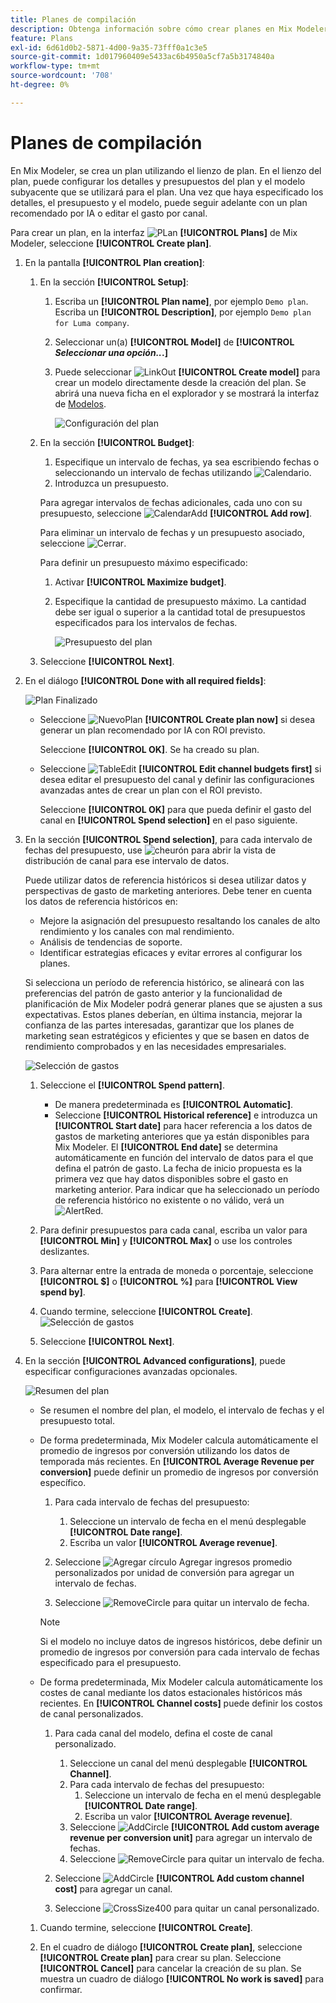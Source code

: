 ```yaml
---
title: Planes de compilación
description: Obtenga información sobre cómo crear planes en Mix Modeler.
feature: Plans
exl-id: 6d61d0b2-5871-4d00-9a35-73fff0a1c3e5
source-git-commit: 1d017960409e5433ac6b4950a5cf7a5b3174840a
workflow-type: tm+mt
source-wordcount: '708'
ht-degree: 0%

---
```



# Planes de compilación

En Mix Modeler, se crea un plan utilizando el lienzo de plan. En el lienzo del plan, puede configurar los detalles y presupuestos del plan y el modelo subyacente que se utilizará para el plan. Una vez que haya especificado los detalles, el presupuesto y el modelo, puede seguir adelante con un plan recomendado por IA o editar el gasto por canal.

Para crear un plan, en la interfaz ![PLan](/help/assets/icons/FileChart.svg) **[!UICONTROL Plans]** de Mix Modeler, seleccione **[!UICONTROL Create plan]**.


1. En la pantalla **[!UICONTROL Plan creation]**:

   1. En la sección **[!UICONTROL Setup]**:

      1. Escriba un **[!UICONTROL Plan name]**, por ejemplo `Demo plan`. Escriba un **[!UICONTROL Description]**, por ejemplo `Demo plan for Luma company`.
      1. Seleccionar un(a) **[!UICONTROL Model]** de **[!UICONTROL _Seleccionar una opción.._.]**
      1. Puede seleccionar ![LinkOut](/help/assets/icons/LinkOut.svg) **[!UICONTROL Create model]** para crear un modelo directamente desde la creación del plan. Se abrirá una nueva ficha en el explorador y se mostrará la interfaz de [Modelos](../models/overview.md).

         ![Configuración del plan](/help/assets/plan-setup.png)

   1. En la sección **[!UICONTROL Budget]**:

      1. Especifique un intervalo de fechas, ya sea escribiendo fechas o seleccionando un intervalo de fechas utilizando ![Calendario](/help/assets/icons/Calendar.svg).
      1. Introduzca un presupuesto.

      Para agregar intervalos de fechas adicionales, cada uno con su presupuesto, seleccione ![CalendarAdd](/help/assets/icons/CalendarAdd.svg) **[!UICONTROL Add row]**.

      Para eliminar un intervalo de fechas y un presupuesto asociado, seleccione ![Cerrar](/help/assets/icons/Close.svg).

      Para definir un presupuesto máximo especificado:

      1. Activar **[!UICONTROL Maximize budget]**.
      1. Especifique la cantidad de presupuesto máximo. La cantidad debe ser igual o superior a la cantidad total de presupuestos especificados para los intervalos de fechas.

         ![Presupuesto del plan](/help/assets/plan-budget.png)

   1. Seleccione **[!UICONTROL Next]**.

1. En el diálogo **[!UICONTROL Done with all required fields]**:

   ![Plan Finalizado](/help/assets/plan-done-required-fields.png)

   * Seleccione ![NuevoPlan](/help/assets/icons/NewPlan.svg) **[!UICONTROL Create plan now]** si desea generar un plan recomendado por IA con ROI previsto.


     Seleccione **[!UICONTROL OK]**. Se ha creado su plan.


   * Seleccione ![TableEdit](/help/assets/icons/TableEdit.svg) **[!UICONTROL Edit channel budgets first]** si desea editar el presupuesto del canal y definir las configuraciones avanzadas antes de crear un plan con el ROI previsto.

     Seleccione **[!UICONTROL OK]** para que pueda definir el gasto del canal en **[!UICONTROL Spend selection]** en el paso siguiente.



1. En la sección **[!UICONTROL Spend selection]**, para cada intervalo de fechas del presupuesto, use ![cheurón](/help/assets/icons/ChevronRight.svg) para abrir la vista de distribución de canal para ese intervalo de datos.

   Puede utilizar datos de referencia históricos si desea utilizar datos y perspectivas de gasto de marketing anteriores. Debe tener en cuenta los datos de referencia históricos en:

   * Mejore la asignación del presupuesto resaltando los canales de alto rendimiento y los canales con mal rendimiento.
   * Análisis de tendencias de soporte.
   * Identificar estrategias eficaces y evitar errores al configurar los planes.

   Si selecciona un período de referencia histórico, se alineará con las preferencias del patrón de gasto anterior y la funcionalidad de planificación de Mix Modeler podrá generar planes que se ajusten a sus expectativas. Estos planes deberían, en última instancia, mejorar la confianza de las partes interesadas, garantizar que los planes de marketing sean estratégicos y eficientes y que se basen en datos de rendimiento comprobados y en las necesidades empresariales.

   ![Selección de gastos](/help/assets/plan-spend-selection.png)

   1. Seleccione el **[!UICONTROL Spend pattern]**.

      * De manera predeterminada es **[!UICONTROL Automatic]**.
      * Seleccione **[!UICONTROL Historical reference]** e introduzca un **[!UICONTROL Start date]** para hacer referencia a los datos de gastos de marketing anteriores que ya están disponibles para Mix Modeler. El **[!UICONTROL End date]** se determina automáticamente en función del intervalo de datos para el que defina el patrón de gasto. La fecha de inicio propuesta es la primera vez que hay datos disponibles sobre el gasto en marketing anterior. Para indicar que ha seleccionado un período de referencia histórico no existente o no válido, verá un ![AlertRed](/help/assets/icons/AlertRed.svg).

   1. Para definir presupuestos para cada canal, escriba un valor para **[!UICONTROL Min]** y **[!UICONTROL Max]** o use los controles deslizantes.

   1. Para alternar entre la entrada de moneda o porcentaje, seleccione **[!UICONTROL $]** o **[!UICONTROL %]** para **[!UICONTROL View spend by]**.

   1. Cuando termine, seleccione **[!UICONTROL Create]**.
      ![Selección de gastos](/help/assets/plan-spend-selection.png)

   1. Seleccione **[!UICONTROL Next]**.


1. En la sección **[!UICONTROL Advanced configurations]**, puede especificar configuraciones avanzadas opcionales.

   ![Resumen del plan](../assets/plan-advanced-configurations.png)

   * Se resumen el nombre del plan, el modelo, el intervalo de fechas y el presupuesto total.

   * De forma predeterminada, Mix Modeler calcula automáticamente el promedio de ingresos por conversión utilizando los datos de temporada más recientes. En **[!UICONTROL Average Revenue per conversion]** puede definir un promedio de ingresos por conversión específico.

      1. Para cada intervalo de fechas del presupuesto:

         1. Seleccione un intervalo de fecha en el menú desplegable **[!UICONTROL Date range]**.
         1. Escriba un valor **[!UICONTROL Average revenue]**.

      1. Seleccione ![Agregar círculo](/help/assets/icons/AddCircle.svg) Agregar ingresos promedio personalizados por unidad de conversión para agregar un intervalo de fechas.
      1. Seleccione ![RemoveCircle](/help/assets/icons/RemoveCircle.svg) para quitar un intervalo de fecha.

     >[!NOTE]
     >
     >Si el modelo no incluye datos de ingresos históricos, debe definir un promedio de ingresos por conversión para cada intervalo de fechas especificado para el presupuesto.
     >

   * De forma predeterminada, Mix Modeler calcula automáticamente los costes de canal mediante los datos estacionales históricos más recientes. En **[!UICONTROL Channel costs]** puede definir los costos de canal personalizados.

      1. Para cada canal del modelo, defina el coste de canal personalizado.

         1. Seleccione un canal del menú desplegable **[!UICONTROL Channel]**.
         1. Para cada intervalo de fechas del presupuesto:
            1. Seleccione un intervalo de fecha en el menú desplegable **[!UICONTROL Date range]**.
            1. Escriba un valor **[!UICONTROL Average revenue]**.
         1. Seleccione ![AddCircle](/help/assets/icons/AddCircle.svg) **[!UICONTROL Add custom average revenue per conversion unit]** para agregar un intervalo de fechas.
         1. Seleccione ![RemoveCircle](/help/assets/icons/RemoveCircle.svg) para quitar un intervalo de fecha.

      1. Seleccione ![AddCircle](/help/assets/icons/AddCircle.svg) **[!UICONTROL Add custom channel cost]** para agregar un canal.
      1. Seleccione ![CrossSize400](/help/assets/icons/CrossSize400.svg) para quitar un canal personalizado.


   1. Cuando termine, seleccione **[!UICONTROL Create]**.

   1. En el cuadro de diálogo **[!UICONTROL Create plan]**, seleccione **[!UICONTROL Create plan]** para crear su plan. Seleccione **[!UICONTROL Cancel]** para cancelar la creación de su plan. Se muestra un cuadro de diálogo **[!UICONTROL No work is saved]** para confirmar.

